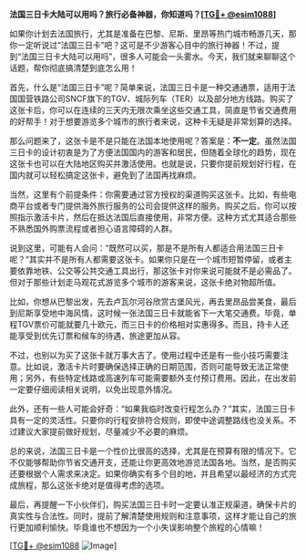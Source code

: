 **法国三日卡大陆可以用吗？旅行必备神器，你知道吗？[[TG💪+ @esim1088](https://t.me/s/esim1088)]**

如果你计划去法国旅行，尤其是准备在巴黎、尼斯、里昂等热门城市畅游几天，那你一定听说过“法国三日卡”吧？这可是不少游客心目中的旅行神器！不过，提到“法国三日卡大陆可以用吗”，很多人可能会一头雾水。今天，我们就来聊聊这个话题，帮你彻底搞清楚到底怎么用！

首先，什么是“法国三日卡”呢？简单来说，法国三日卡是一种交通通票，适用于法国国营铁路公司SNCF旗下的TGV、城际列车（TER）以及部分地方线路。购买了这张卡后，你可以在连续的三天内无限次乘坐这些交通工具，简直是节省交通费用的好帮手！对于想要游览多个城市的旅行者来说，这种卡无疑是非常划算的选择。

那么问题来了，这张卡是不是只能在法国本地使用呢？答案是：**不一定**。虽然法国三日卡的设计初衷是为了方便法国国内的游客和居民，但随着全球化的趋势，现在这张卡也可以在大陆地区购买并激活使用。也就是说，只要你提前规划好行程，在国内就可以轻松搞定这张卡，避免到了法国再找麻烦。

当然，这里有个前提条件：你需要通过官方授权的渠道购买这张卡。比如，有些电商平台或者专门提供海外旅行服务的公司会提供这样的服务。购买之后，你可以按照指示激活卡片，然后在抵达法国后直接使用，非常方便。这种方式尤其适合那些不熟悉国外购票流程或者担心语言障碍的人群。

说到这里，可能有人会问：“既然可以买，那是不是所有人都适合用法国三日卡呢？”其实并不是所有人都需要这张卡。如果你只是在一个城市短暂停留，或者主要依靠地铁、公交等公共交通工具出行，那这张卡对你来说可能就不是必需品了。但对于那些计划走马观花式游览多个城市的游客来说，这张卡绝对物超所值。

比如，你想从巴黎出发，先去卢瓦尔河谷欣赏古堡风光，再去里昂品尝美食，最后到尼斯享受地中海风情，这时候一张法国三日卡就能省下一大笔交通费。毕竟，单程TGV票价可能就要几十欧元，而三日卡的价格相对实惠得多。而且，持卡人还能享受到优先订票和候车的待遇，旅途更加从容。

不过，也别以为买了这张卡就万事大吉了。使用过程中还是有一些小技巧需要注意。比如说，激活卡片时要确保选择正确的日期范围，否则可能导致无法正常使用；另外，有些特定线路或高速列车可能需要额外支付预订费用。因此，在出发前一定要仔细阅读相关说明，以免出现意外情况。

此外，还有一些人可能会好奇：“如果我临时改变行程怎么办？”其实，法国三日卡具有一定的灵活性。只要你的行程安排符合规则，即使中途调整路线也没关系。不过建议大家提前做好规划，尽量减少不必要的麻烦。

总的来说，法国三日卡是一个性价比很高的选择，尤其是在预算有限的情况下。它不仅能够帮助你节省交通开支，还能让你更高效地游览法国各地。当然，是否购买还要根据个人需求来决定。如果你确实有多个目的地，并且希望以最经济的方式完成旅程，那么这张卡绝对是值得考虑的选项。

最后，再提醒一下小伙伴们，购买法国三日卡时一定要认准正规渠道，确保卡片的真实性与合法性。同时，提前了解清楚使用规则和注意事项，这样才能让自己的旅行更加顺利愉快。毕竟谁也不想因为一个小失误影响整个旅程的心情嘛！

[[TG💪+ @esim1088](https://t.me/s/esim1088) ![Image](https://i.postimg.cc/4NQfJmqS/Snipaste-2025-05-13-00-14-12.png)]